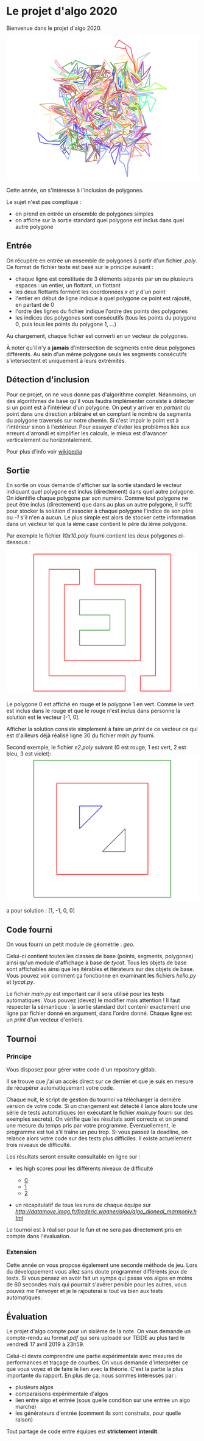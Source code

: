# Le projet d'algo 2020

Bienvenue dans le projet d'algo 2020.

![Illustration](art.png)

Cette année, on s'intéresse à l'inclusion de polygones.

Le sujet n'est pas compliqué :

- on prend en entrée un ensemble de polygones simples
- on affiche sur la sortie standard quel polygone est inclus dans quel autre polygone

## Entrée

On récupère en entrée un ensemble de polygones à partir d'un fichier *.poly*.
Ce format de fichier texte est basé sur le principe suivant :

- chaque ligne est constituée de 3 éléments séparés par un ou plusieurs espaces : un entier, un flottant, un flottant
- les deux flottants forment les coordonnées *x* et *y* d'un point
- l'entier en début de ligne indique à quel polygone ce point est rajouté, en partant de 0
- l'ordre des lignes du fichier indique l'ordre des points des polygones
- les indices des polygones sont consécutifs (tous les points du polygone 0, puis tous les points du polygone 1, ...)

Au chargement, chaque fichier est converti en un vecteur de polygones.

À noter qu'il n'y a **jamais** d'intersection de segments entre deux polygones différents.
Au sein d'un même polygone seuls les segments consécutifs s'intersectent et uniquement à leurs
extrémités.

## Détection d'inclusion

Pour ce projet, on ne vous donne pas d'algorithme complet. Néanmoins, un des algorithmes de base qu'il vous faudra
implémenter consiste à détecter si un point est à l'intérieur d'un polygone. On peut y arriver en *partant* du point dans
une direction arbitraire et en comptant le nombre de segments du polygone traversés sur notre chemin. Si c'est impair le
point est à l'intérieur sinon à l'extérieur. Pour essayer d'éviter les problèmes liés aux erreurs d'arrondi et simplifier les calculs,
le mieux est d'avancer
verticalement ou horizontalement.

Pour plus d'info voir [wikipedia](https://en.wikipedia.org/wiki/Point_in_polygon)

## Sortie

En sortie on vous demande d'afficher sur la sortie standard le vecteur indiquant quel polygone est inclus (directement) dans quel autre polygone.
On identifie chaque polygone par son numéro. Comme tout polygone ne peut être inclus (directement) que dans au plus un autre
polygone, il suffit pour stocker la solution d'associer à chaque polygone l'indice de son père ou *-1* s'il n'en a aucun.
Le plus simple est alors de stocker cette information dans un vecteur tel que la ième case contient le père du ième polygone.

Par exemple le fichier *10x10.poly* fourni contient les deux polygones ci-dessous :

![polys](c10x10.png)

Le polygone 0 est affiché en rouge et le polygone 1 en vert. Comme le vert est inclus dans le rouge et que le rouge n'est inclus
dans personne la solution est le vecteur [-1, 0].

Afficher la solution consiste simplement à faire un *print* de ce vecteur ce qui est d'ailleurs déjà réalisé ligne 30
du fichier *main.py* fourni.

Second exemple, le fichier *e2.poly* suivant (0 est rouge, 1 est vert, 2 est bleu, 3 est violet):
![polys](e2.png)

a pour solution : [1, -1, 0, 0]

## Code fourni

On vous fourni un petit module de géométrie : *geo*.

Celui-ci contient toutes les classes de base (points, segments, polygones) ainsi qu'un module d'affichage à base de *tycat*.
Tous les objets de base sont affichables ainsi que les itérables et itérateurs sur des objets de base.
Vous pouvez voir comment ça fonctionne en examinant les fichiers *hello.py* et *tycat.py*.

Le fichier *main.py* est important car il sera utilisé pour les tests automatiques. Vous pouvez (devez) le modifier mais attention !
Il faut respecter la sémantique : la sortie standard doit contenir exactement une ligne par fichier donné en argument, dans l'ordre donné.
Chaque ligne est un *print* d'un vecteur d'entiers.


## Tournoi

### Principe

Vous disposez pour gérer votre code d'un repository gitlab.

Il se trouve que j'ai un accès direct sur ce dernier et que je suis en mesure
de récupérer automatiquement votre code.

Chaque nuit, le script de gestion du tournoi va télécharger la dernière version de votre code.
Si un changement est détecté il lance alors toute une série de tests automatiques
(en exécutant le fichier *main.py* fourni sur des exemples secrets).
On vérifie que les résultats sont corrects et on prend une mesure du temps pris par votre programme.
Éventuellement, le programme est tué s'il traîne un peu trop.
Si vous passez la deadline, on relance alors votre code sur des tests plus difficiles.
Il existe actuellement trois niveaux de difficulté.

Les résultats seront ensuite consultable en ligne sur :

- les high scores pour les différents niveaux de difficulté
    * [0](http://datamove.imag.fr/frederic.wagner/algo/high_score_0.html)
    * [1](http://datamove.imag.fr/frederic.wagner/algo/high_score_1.html)
    * [2](http://datamove.imag.fr/frederic.wagner/algo/high_score_2.html)

- un récapitulatif de tous les runs de chaque équipe sur *http://datamove.imag.fr/frederic.wagner/algo/algo_dioneal_marmoniy.html*


Le tournoi est à réaliser pour le fun et ne sera pas directement pris en compte dans l'évaluation.

### Extension

Cette année on vous propose également une seconde méthode de jeu. Lors du développement vous allez
sans doute programmer différents jeux de tests. Si vous pensez en avoir fait un sympa qui passe vos algos en moins de 60 secondes
mais qui pourrait s'avérer pénible pour les autres, vous pouvez me l'envoyer et je le rajouterai si tout va bien aux tests automatiques.

## Évaluation


Le projet d'algo compte pour un sixième de la note. On vous demande un compte-rendu au format *pdf* qui sera uploadé sur TEIDE
au plus tard le vendredi 17 avril 2019 à 23h59.

Celui-ci devra comprendre une partie expérimentale avec mesures de performances et traçage de courbes. On vous demande d'interpréter ce que vous
voyez et de faire le lien avec la théorie. C'est la partie la plus importante du rapport. En plus de ça, nous sommes intéressés par :

- plusieurs algos
- comparaisons expérimentale d'algos
- lien entre algo et entrée (sous quelle condition sur une entrée un algo marche)
- les générateurs d'entrée (comment ils sont construits, pour quelle raison)


Tout partage de code entre équipes est **strictement interdit**.

